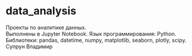 # data_analysis
Проекты по аналитике данных. <br>
Выполнены в Jupyter Notebook. Язык программирования: Python. <br>
Библиотеки: pandas, datetime, numpy, matplotlib, seaborn, plotly, scipy.<br>
Супрун Владимир
